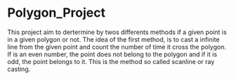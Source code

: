 # Polygon_Project
This project aim to dertermine by twos differents methods if a given point is in a given polygon or not. 
The idea of the first method, is to cast a infinite line from the given point and count the number of time it cross the polygon. If is an even number, the point does not belong to the polygon and if it is odd, the point belongs to it. This is the method so called scanline or ray casting. 

